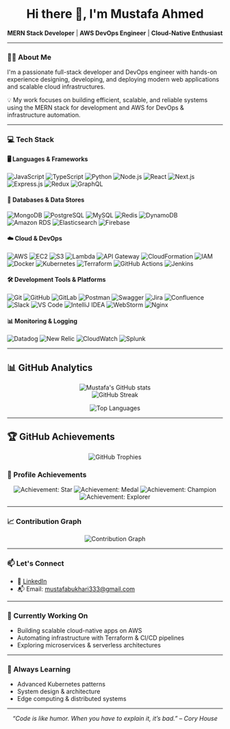 <h1 align="center">Hi there 👋, I'm Mustafa Ahmed</h1>

<p align="center">
  <strong>MERN Stack Developer</strong> | <strong>AWS DevOps Engineer</strong> | <strong>Cloud-Native Enthusiast</strong>
</p>

---

### 🧑‍💻 About Me  

I'm a passionate full-stack developer and DevOps engineer with hands-on experience designing, developing, and deploying modern web applications and scalable cloud infrastructures.  

💡 My work focuses on building efficient, scalable, and reliable systems using the MERN stack for development and AWS for DevOps & infrastructure automation.  

---

### 💻 Tech Stack  

#### 🖥️ Languages & Frameworks  
![JavaScript](https://img.shields.io/badge/JavaScript-F7DF1E?style=for-the-badge&logo=javascript&logoColor=black)
![TypeScript](https://img.shields.io/badge/TypeScript-007ACC?style=for-the-badge&logo=typescript&logoColor=white)
![Python](https://img.shields.io/badge/Python-3776AB?style=for-the-badge&logo=python&logoColor=white)
![Node.js](https://img.shields.io/badge/Node.js-339933?style=for-the-badge&logo=nodedotjs&logoColor=white)
![React](https://img.shields.io/badge/React-20232A?style=for-the-badge&logo=react&logoColor=61DAFB)
![Next.js](https://img.shields.io/badge/Next.js-000000?style=for-the-badge&logo=nextdotjs&logoColor=white)
![Express.js](https://img.shields.io/badge/Express.js-000000?style=for-the-badge&logo=express&logoColor=white)
![Redux](https://img.shields.io/badge/Redux-593D88?style=for-the-badge&logo=redux&logoColor=white)
![GraphQL](https://img.shields.io/badge/GraphQL-E10098?style=for-the-badge&logo=graphql&logoColor=white)

#### 🧠 Databases & Data Stores  
![MongoDB](https://img.shields.io/badge/MongoDB-47A248?style=for-the-badge&logo=mongodb&logoColor=white)
![PostgreSQL](https://img.shields.io/badge/PostgreSQL-336791?style=for-the-badge&logo=postgresql&logoColor=white)
![MySQL](https://img.shields.io/badge/MySQL-005C84?style=for-the-badge&logo=mysql&logoColor=white)
![Redis](https://img.shields.io/badge/Redis-DC382D?style=for-the-badge&logo=redis&logoColor=white)
![DynamoDB](https://img.shields.io/badge/Amazon%20DynamoDB-4053D6?style=for-the-badge&logo=amazondynamodb&logoColor=white)
![Amazon RDS](https://img.shields.io/badge/Amazon%20RDS-527FFF?style=for-the-badge&logo=amazonrds&logoColor=white)
![Elasticsearch](https://img.shields.io/badge/Elasticsearch-005571?style=for-the-badge&logo=elasticsearch&logoColor=white)
![Firebase](https://img.shields.io/badge/Firebase-FFCA28?style=for-the-badge&logo=firebase&logoColor=black)

#### ☁️ Cloud & DevOps  
![AWS](https://img.shields.io/badge/AWS-232F3E?style=for-the-badge&logo=amazonaws&logoColor=white)
![EC2](https://img.shields.io/badge/Amazon%20EC2-FF9900?style=for-the-badge&logo=amazonec2&logoColor=white)
![S3](https://img.shields.io/badge/Amazon%20S3-569A31?style=for-the-badge&logo=amazons3&logoColor=white)
![Lambda](https://img.shields.io/badge/AWS%20Lambda-FF9900?style=for-the-badge&logo=awslambda&logoColor=white)
![API Gateway](https://img.shields.io/badge/API%20Gateway-FF4F8B?style=for-the-badge&logo=amazonapigateway&logoColor=white)
![CloudFormation](https://img.shields.io/badge/CloudFormation-FF4F8B?style=for-the-badge&logo=amazoncloudformation&logoColor=white)
![IAM](https://img.shields.io/badge/IAM-FF9900?style=for-the-badge&logo=amazonaws&logoColor=white)
![Docker](https://img.shields.io/badge/Docker-2496ED?style=for-the-badge&logo=docker&logoColor=white)
![Kubernetes](https://img.shields.io/badge/Kubernetes-326CE5?style=for-the-badge&logo=kubernetes&logoColor=white)
![Terraform](https://img.shields.io/badge/Terraform-7B42BC?style=for-the-badge&logo=terraform&logoColor=white)
![GitHub Actions](https://img.shields.io/badge/GitHub%20Actions-2088FF?style=for-the-badge&logo=githubactions&logoColor=white)
![Jenkins](https://img.shields.io/badge/Jenkins-D24939?style=for-the-badge&logo=jenkins&logoColor=white)

#### 🛠️ Development Tools & Platforms  
![Git](https://img.shields.io/badge/Git-F05032?style=for-the-badge&logo=git&logoColor=white)
![GitHub](https://img.shields.io/badge/GitHub-181717?style=for-the-badge&logo=github&logoColor=white)
![GitLab](https://img.shields.io/badge/GitLab-FCA121?style=for-the-badge&logo=gitlab&logoColor=white)
![Postman](https://img.shields.io/badge/Postman-FF6C37?style=for-the-badge&logo=postman&logoColor=white)
![Swagger](https://img.shields.io/badge/Swagger-85EA2D?style=for-the-badge&logo=swagger&logoColor=black)
![Jira](https://img.shields.io/badge/Jira-0052CC?style=for-the-badge&logo=jira&logoColor=white)
![Confluence](https://img.shields.io/badge/Confluence-172B4D?style=for-the-badge&logo=confluence&logoColor=white)
![Slack](https://img.shields.io/badge/Slack-4A154B?style=for-the-badge&logo=slack&logoColor=white)
![VS Code](https://img.shields.io/badge/VS%20Code-007ACC?style=for-the-badge&logo=visualstudiocode&logoColor=white)
![IntelliJ IDEA](https://img.shields.io/badge/IntelliJ%20IDEA-000000?style=for-the-badge&logo=intellijidea&logoColor=white)
![WebStorm](https://img.shields.io/badge/WebStorm-000000?style=for-the-badge&logo=webstorm&logoColor=white)
![Nginx](https://img.shields.io/badge/Nginx-009639?style=for-the-badge&logo=nginx&logoColor=white)

#### 📊 Monitoring & Logging  
![Datadog](https://img.shields.io/badge/Datadog-632CA6?style=for-the-badge&logo=datadog&logoColor=white)
![New Relic](https://img.shields.io/badge/New%20Relic-008C99?style=for-the-badge&logo=newrelic&logoColor=white)
![CloudWatch](https://img.shields.io/badge/CloudWatch-FF4F8B?style=for-the-badge&logo=amazoncloudwatch&logoColor=white)
![Splunk](https://img.shields.io/badge/Splunk-000000?style=for-the-badge&logo=splunk&logoColor=white)

---

## 📊 GitHub Analytics  

<div align="center">

![Mustafa's GitHub stats](https://github-readme-stats.vercel.app/api?username=mustafa-ahmed&show_icons=true&theme=professional&hide_border=true&count_private=true&include_all_commits=true&hide=issues)  
![GitHub Streak](https://github-readme-streak-stats.herokuapp.com?user=mustafa-ahmed&theme=professional&hide_border=true&fire=DD2727&currStreakLabel=DD2727)  

![Top Languages](https://github-readme-stats.vercel.app/api/top-langs/?username=mustafa-ahmed&layout=compact&theme=professional&hide_border=true&hide=php&langs_count=8&card_width=500)

</div>

---

## 🏆 GitHub Achievements  

<div align="center">

![GitHub Trophies](https://github-profile-trophy.vercel.app/?username=mustafa-ahmed&theme=onedark&no-frame=true&no-bg=true&column=7&margin-w=15&margin-h=15)

</div>

### 🌟 Profile Achievements  

<p align="center">
  <img src="https://github-profile-achievements.vercel.app/api/badge/mustafa-ahmed?achievement=star" alt="Achievement: Star" />
  <img src="https://github-profile-achievements.vercel.app/api/badge/mustafa-ahmed?achievement=medal" alt="Achievement: Medal" />
  <img src="https://github-profile-achievements.vercel.app/api/badge/mustafa-ahmed?achievement=champion" alt="Achievement: Champion" />
  <img src="https://github-profile-achievements.vercel.app/api/badge/mustafa-ahmed?achievement=explorer" alt="Achievement: Explorer" />
</p>

---

### 📈 Contribution Graph  

<p align="center">
  <img src="https://github-readme-activity-graph.vercel.app/graph?username=mustafa-ahmed&theme=redical&bg_color=141321&color=ffffff&line=ff6e96&point=f5d3d3&hide_border=true" alt="Contribution Graph" />
</p>

---

### 📫 Let's Connect  

- 💼 [LinkedIn](https://www.linkedin.com/in/mustafa-ahmed-012675279/)  
- 📬 Email: mustafabukhari333@gmail.com  

---

### 🚀 Currently Working On  
- Building scalable cloud-native apps on AWS  
- Automating infrastructure with Terraform & CI/CD pipelines  
- Exploring microservices & serverless architectures  

---

### 🌱 Always Learning  
- Advanced Kubernetes patterns  
- System design & architecture  
- Edge computing & distributed systems  

---

<p align="center"><i>“Code is like humor. When you have to explain it, it’s bad.” – Cory House</i></p>
